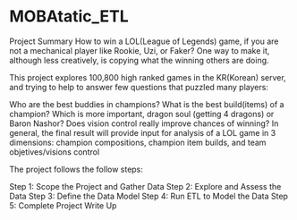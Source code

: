 # MOBAtatic_ETL
Project Summary
How to win a LOL(League of Legends) game, if you are not a mechanical player like Rookie, Uzi, or Faker? One way to make it, although less creatively, is copying what the winning others are doing.

This project explores 100,800 high ranked games in the KR(Korean) server, and trying to help to answer few questions that puzzled many players:

Who are the best buddies in champions?
What is the best build(items) of a champion?
Which is more important, dragon soul (getting 4 dragons) or Baron Nashor?
Does vision control really improve chances of winning?
In general, the final result will provide input for analysis of a LOL game in 3 dimensions: champion compositions, champion item builds, and team objetives/visions control

The project follows the follow steps:

Step 1: Scope the Project and Gather Data
Step 2: Explore and Assess the Data
Step 3: Define the Data Model
Step 4: Run ETL to Model the Data
Step 5: Complete Project Write Up
